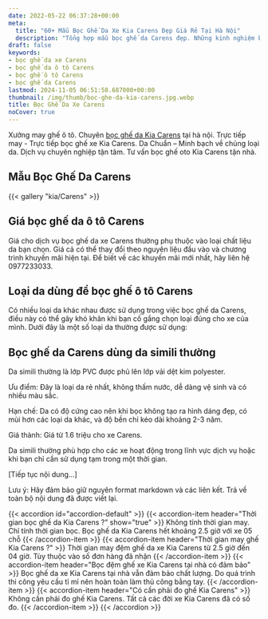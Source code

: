 ```yaml
---
date: 2022-05-22 06:37:28+00:00
meta:
  title: "60+ Mẫu Bọc Ghế Da Xe Kia Carens Đẹp Giá Rẻ Tại Hà Nội"
  description: "Tổng hợp mẫu bọc ghế da Carens đẹp. Những kinh nghiệm bọc ghế ô tô Carens. Chương trình khuyến mãi bọc ghế Carens. Bảng giá bọc ghế da xe Kia Carens."
draft: false
keywords:
- bọc ghế da xe Carens
- bọc ghế da ô tô Carens
- bọc ghế ô tô Carens
- bọc ghế da Carens
lastmod: 2024-11-05 06:51:58.687000+00:00
thumbnail: /img/thumb/boc-ghe-da-kia-carens.jpg.webp
title: Bọc Ghế Da Xe Carens
noCover: true
---
```


Xưởng may ghế ô tô. Chuyên [bọc ghế da Kia Carens](https://bocgheoto.vn/kia/boc-ghe-da-xe-kia-carens.html/) tại hà nội. Trực tiếp may - Trực tiếp bọc ghế xe Kia Carens. Da Chuẩn – Minh bạch về chủng loại da. Dịch vụ chuyên nghiệp tận tâm. Tư vấn bọc ghế oto Kia Carens tận nhà.

## Mẫu Bọc Ghế Da Carens
{{< gallery "kia/Carens" >}}

## Giá bọc ghế da ô tô Carens

Giá cho dịch vụ bọc ghế da xe Carens thường phụ thuộc vào loại chất liệu da bạn chọn. Giá cả có thể thay đổi theo nguyên liệu đầu vào và chương trình khuyến mãi hiện tại. Để biết về các khuyến mãi mới nhất, hãy liên hệ 0977233033.

## Loại da dùng để bọc ghế ô tô Carens

Có nhiều loại da khác nhau được sử dụng trong việc bọc ghế da Carens, điều này có thể gây khó khăn khi bạn cố gắng chọn loại đúng cho xe của mình. Dưới đây là một số loại da thường được sử dụng:

## Bọc ghế da Carens dùng da simili thường

Da simili thường là lớp PVC được phủ lên lớp vải dệt kim polyester.

Ưu điểm: Đây là loại da rẻ nhất, không thấm nước, dễ dàng vệ sinh và có nhiều màu sắc.

Hạn chế: Da có độ cứng cao nên khi bọc không tạo ra hình dáng đẹp, có mùi hơn các loại da khác, và độ bền chỉ kéo dài khoảng 2-3 năm.

Giá thành: Giá từ 1.6 triệu cho xe Carens.

Da simili thường phù hợp cho các xe hoạt động trong lĩnh vực dịch vụ hoặc khi bạn chỉ cần sử dụng tạm trong một thời gian.

[Tiếp tục nội dung...]

Lưu ý: Hãy đảm bảo giữ nguyên format markdown và các liên kết. Trả về toàn bộ nội dung đã được viết lại.

{{< accordion id="accordion-default" >}}
  {{< accordion-item header="Thời gian bọc ghế da Kia Carens ?" show="true" >}}
    Không tính thời gian may. Chỉ tính thời gian bọc. Bọc ghế da Kia Carens hết khoảng 2.5 giờ với xe 05 chỗ
  {{< /accordion-item >}}
  {{< accordion-item header="Thời gian may ghế Kia Carens ?" >}}
    Thời gian may đệm ghế da xe Kia Carens từ 2.5 giờ đến 04 giờ. Tùy thuộc vào số đơn hàng đã nhận
  {{< /accordion-item >}}
  {{< accordion-item header="Bọc đệm ghế xe Kia Carens tại nhà có đảm bảo" >}}
    Bọc ghế da xe Kia Carens tại nhà vẫn đảm bảo chất lượng. Do quá trình thi công yêu cầu tỉ mỉ nên hoàn toàn làm thủ công bằng tay.
  {{< /accordion-item >}}
  {{< accordion-item header="Có cần phải đo ghế Kia Carens" >}}
    Không cần phải đo ghế Kia Carens. Tất cả các đời xe Kia Carens đã có số đo.
  {{< /accordion-item >}}
{{< /accordion >}}
